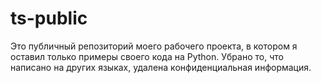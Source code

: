 # ts-public
Это публичный репозиторий моего рабочего проекта, в котором я оставил только примеры своего кода на Python. Убрано то, что написано на других языках, удалена конфиденциальная информация.
